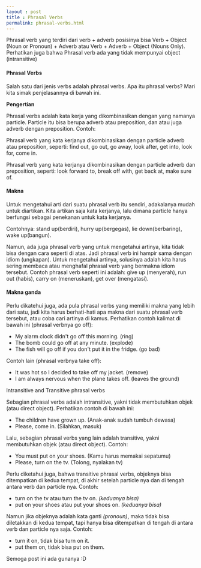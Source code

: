 ```yaml
---
layout : post
title : Phrasal Verbs
permalink: phrasal-verbs.html
---
```


Phrasal verb yang terdiri dari verb + adverb posisinya bisa Verb + Object (Noun or Pronoun) + Adverb atau Verb + Adverb + Object (Nouns Only). Perhatikan juga bahwa Phrasal verb ada yang tidak mempunyai object (intransitive)

#### Phrasal Verbs

Salah satu dari jenis verbs adalah phrasal verbs. Apa itu phrasal verbs? Mari kita simak penjelasannya di bawah ini.

**Pengertian**

Phrasal verbs adalah kata kerja yang dikombinasikan dengan yang namanya particle. Particle itu bisa berupa adverb atau preposition, dan atau juga adverb dengan preposition. Contoh:

Phrasal verb yang kata kerjanya dikombinasikan dengan particle adverb atau preposition, seperti: find out, go out, go away, look after, get into, look for, come in.

Phrasal verb yang kata kerjanya dikombinasikan dengan particle adverb dan preposition, seperti: look forward to, break off with, get back at, make sure of.

#### Makna

Untuk mengetahui arti dari suatu phrasal verb itu sendiri, adakalanya mudah untuk diartikan. Kita artikan saja kata kerjanya, lalu dimana particle hanya berfungsi sebagai penekanan untuk kata kerjanya.

Contohnya: stand up(berdiri), hurry up(bergegas), lie down(berbaring), wake up(bangun).

Namun, ada juga phrasal verb yang untuk mengetahui artinya, kita tidak bisa dengan cara seperti di atas. Jadi phrasal verb ini hampir sama dengan idiom (ungkapan). Untuk mengetahui artinya, solusinya adalah kita harus sering membaca atau menghafal phrasal verb yang bermakna idiom tersebut. Contoh phrasal verb seperti ini adalah: give up (menyerah), run out (habis), carry on (meneruskan), get over (mengatasi).

#### Makna ganda

Perlu dikatehui juga, ada pula phrasal verbs yang memiliki makna yang lebih dari satu, jadi kita harus berhati-hati apa makna dari suatu phrasal verb tersebut, atau coba cari artinya di kamus. Perhatikan contoh kalimat di bawah ini (phrasal verbnya go off):

- My alarm clock didn't go off this morning. (ring)
- The bomb could go off at any minute. (explode)
- The fish will go off if you don't put it in the fridge. (go bad)

Contoh lain (phrasal verbnya take off):

- It was hot so I decided to take off my jacket. (remove)
- I am always nervous when the plane takes off. (leaves the ground)


Intransitive and Transitive phrasal verbs

Sebagian phrasal verbs adalah intransitive, yakni tidak membutuhkan objek (atau direct object). Perhatikan contoh di bawah ini:

- The children have grown up. (Anak-anak sudah tumbuh dewasa)
- Please, come in. (Silahkan, masuk)

Lalu, sebagian phrasal verbs yang lain adalah transitive, yakni membutuhkan objek (atau direct object). Contoh:

- You must put on your shoes. (Kamu harus memakai sepatumu)
- Please, turn on the tv.
(Tolong, nyalakan tv)

Perlu diketahui juga, bahwa transitive phrasal verbs, objeknya bisa ditempatkan di kedua tempat, di akhir setelah particle nya dan di tengah antara verb dan particle nya. Contoh:

- turn on the tv atau turn the tv on. *(keduanya bisa)*
- put on your shoes atau put your shoes on. *(keduanya bisa)*

Namun jika objeknya adalah kata ganti *(pronoun)*, maka tidak bisa diletakkan di kedua tempat, tapi hanya bisa ditempatkan di tengah di antara verb dan particle nya saja. Contoh:

- turn it on, tidak bisa turn on it.
- put them on, tidak bisa put on them.

Semoga post ini ada gunanya :D
